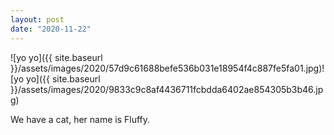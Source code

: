 ```yaml
---
layout: post
date: "2020-11-22"
---
```


![yo yo]({{ site.baseurl }}/assets/images/2020/57d9c61688befe536b031e18954f4c887fe5fa01.jpg)![yo yo]({{ site.baseurl }}/assets/images/2020/9833c9c8af4436711fcbdda6402ae854305b3b46.jpg)

We have a cat, her name is Fluffy.
